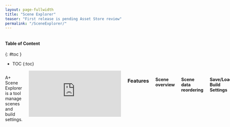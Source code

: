 ```yaml
---
layout: page-fullwidth
title: "Scene Explorer"
teaser: "First release is pending Asset Store review"
permalink: "/SceneExplorer/"
---
```

<div class="row">
<div class="medium-4 medium-push-8 columns" markdown="1">
<div class="panel radius" markdown="1">

#### Table of Content 
{: #toc }
* TOC
{:toc}
</div>
</div><!-- /.medium-4.columns -->

<div class="medium-8 medium-pull-4 columns" markdown="1">

A+ Scene Explorer is a tool manage scenes and build settings.

<div class="flex-video">
    <iframe src="https://www.youtube.com/embed/UlNpYToz5gg" frameborder="0" allowfullscreen></iframe>
</div>

### Features

#### Scene overview 
#### Scene data reordering 
#### Save/Load Build Settings 
#### Config Build Settings 
#### Ping Scene file in Project Window 

</div><!-- /.medium-8.columns -->
</div><!-- /.row -->